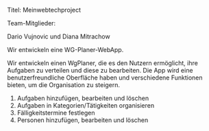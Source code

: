 
Titel:
Meinwebtechproject

Team-Mitglieder:

Dario Vujnovic und
Diana Mitrachow


Wir entwickeln eine WG-Planer-WebApp.

Wir entwickeln einen WgPlaner, die es den Nutzern ermöglicht, ihre Aufgaben zu verteilen und diese zu bearbeiten. Die App wird eine benutzerfreundliche Oberfläche haben und verschiedene Funktionen bieten, um die Organisation zu steigern.

1. Aufgaben hinzufügen, bearbeiten und löschen
2. Aufgaben in Kategorien/Tätigkeiten organisieren
3. Fälligkeitstermine festlegen
4. Personen hinzufügen, bearbeiten und löschen

